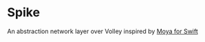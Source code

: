 # Spike
An abstraction network layer over Volley inspired by [Moya for Swift](https://github.com/Moya/Moya)
